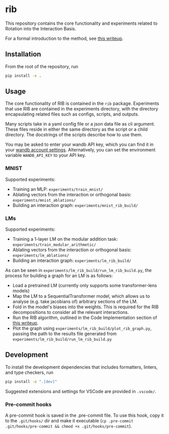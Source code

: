 # rib

This repository contains the core functionality and experiments related to Rotation into the
Interaction Basis.

For a formal introduction to the method, see
[this writeup](https://www.overleaf.com/project/6437d0bde0eaf2e8c7ac3649).

## Installation

From the root of the repository, run

```bash
pip install -e .
```

## Usage

The core functionality of RIB is contained in the `rib` package. Experiments that use RIB are
contained in the experiments directory, with the directory encapsulating related files such as
configs, scripts, and outputs.

Many scripts take in a yaml config file or a json data file as cli argument. These files reside in
either the same directory as the script or a child directory. The docstrings of the
scripts describe how to use them.

You may be asked to enter your wandb API key, which you can find it in your
[wandb account settings](https://wandb.ai/settings). Alternatively, you can set the environment
variable `WANDB_API_KEY` to your API key.

### MNIST

Supported experiments:

- Training an MLP: `experiments/train_mnist/`
- Ablating vectors from the interaction or orthogonal basis: `experiments/mnist_ablations/`
- Building an interaction graph: `experiments/mnist_rib_build/`

### LMs

Supported experiments:

- Training a 1-layer LM on the modular addition task: `experiments/train_modular_arithmetic/`
- Ablating vectors from the interaction or orthogonal basis: `experiments/lm_ablations/`
- Building an interaction graph: `experiments/lm_rib_build/`

As can be seen in `experiments/lm_rib_build/run_lm_rib_build.py`, the process for building a graph
for an LM is as follows:

- Load a pretrained LM (currently only supports some transformer-lens models)
- Map the LM to a SequentialTransformer model, which allows us to analyse (e.g. take jacobians of)
arbitrary sections of the LM.
- Fold in the model's biases into the weights. This is required for the RIB decompositions to
consider all the relevant interactions.
- Run the RIB algorithm, outlined in the Code Implementation section of [this writeup](https://www.overleaf.com/project/6437d0bde0eaf2e8c7ac3649).
- Plot the graph using `experiments/lm_rib_build/plot_rib_graph.py`, passing the path to the
results file generated from `experiments/lm_rib_build/run_lm_rib_build.py`

## Development

To install the development dependencies that includes formatters, linters, and type checkers, run

```bash
pip install -e ".[dev]"
```

Suggested extensions and settings for VSCode are provided in `.vscode/`.

### Pre-commit hooks

A pre-commit hook is saved in the .pre-commit file. To use this hook, copy it to the `.git/hooks/`
dir and make it executable
(`cp .pre-commit .git/hooks/pre-commit && chmod +x .git/hooks/pre-commit`).
